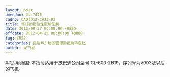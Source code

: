 ```yaml
---
layout: post
amendno: 39-7428
cadno: CAD2012-CRJ2-03
title: 修订的适航性限制任务
date: 2012-09-27 00:00:00 +0800
effdate: 2012-04-23 00:00:00 +0800
tag: CRJ2
categories: 民航华东地区管理局适航审定处
author: 龙飞君
---
```


##适用范围:
本指令适用于庞巴迪公司型号 CL-600-2B19，序列号为7003及以后的飞机。

